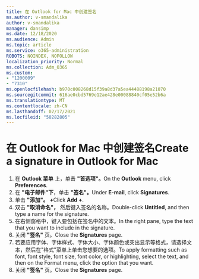 ```yaml
---
title: 在 Outlook for Mac 中创建签名
ms.author: v-smandalika
author: v-smandalika
manager: dansimp
ms.date: 12/18/2020
ms.audience: Admin
ms.topic: article
ms.service: o365-administration
ROBOTS: NOINDEX, NOFOLLOW
localization_priority: Normal
ms.collection: Adm_O365
ms.custom:
- "1200009"
- "7310"
ms.openlocfilehash: b970c008268d15f39a8d37a5ea44488198a21070
ms.sourcegitcommit: 616ae0cbd5769e12ae428e00088840cf05e52b6a
ms.translationtype: MT
ms.contentlocale: zh-CN
ms.lasthandoff: 02/17/2021
ms.locfileid: "50282805"
---
```

# <a name="create-a-signature-in-outlook-for-mac"></a><span data-ttu-id="c858e-102">在 Outlook for Mac 中创建签名</span><span class="sxs-lookup"><span data-stu-id="c858e-102">Create a signature in Outlook for Mac</span></span>

1.  <span data-ttu-id="c858e-103">在 **Outlook 菜单** 上，单击 **"首选项"。**</span><span class="sxs-lookup"><span data-stu-id="c858e-103">On the **Outlook** menu, click **Preferences**.</span></span>
2.  <span data-ttu-id="c858e-104">在 **"电子邮件"下**，单击 **"签名"。**</span><span class="sxs-lookup"><span data-stu-id="c858e-104">Under **E-mail**, click **Signatures**.</span></span>
3.  <span data-ttu-id="c858e-105">单击 **"添加"。** **+**</span><span class="sxs-lookup"><span data-stu-id="c858e-105">Click **Add** **+**.</span></span>
4.  <span data-ttu-id="c858e-106">双击 **"取消命名"，** 然后键入签名的名称。</span><span class="sxs-lookup"><span data-stu-id="c858e-106">Double-click **Untitled**, and then type a name for the signature.</span></span>
5.  <span data-ttu-id="c858e-107">在右侧窗格中，键入要包括在签名中的文本。</span><span class="sxs-lookup"><span data-stu-id="c858e-107">In the right pane, type the text that you want to include in the signature.</span></span>
6.  <span data-ttu-id="c858e-108">关闭 **"签名"** 页。</span><span class="sxs-lookup"><span data-stu-id="c858e-108">Close the **Signatures** page.</span></span>
7.  <span data-ttu-id="c858e-109">若要应用字体、字体样式、字体大小、字体颜色或突出显示等格式，请选择文本，然后在"格式"菜单上单击您想要的选项。</span><span class="sxs-lookup"><span data-stu-id="c858e-109">To apply formatting such as font, font style, font size, font color, or highlighting, select the text, and then on the Format menu, click the option that you want.</span></span>
8.  <span data-ttu-id="c858e-110">关闭 **"签名"** 页。</span><span class="sxs-lookup"><span data-stu-id="c858e-110">Close the **Signatures** page.</span></span>
